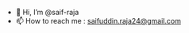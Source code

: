 - 👋 Hi, I’m @saif-raja
- 📫 How to reach me : saifuddin.raja24@gmail.com 

<!---
saif-raja/saif-raja is a ✨ special ✨ repository because its `README.md` (this file) appears on your GitHub profile.
You can click the Preview link to take a look at your changes.
--->
